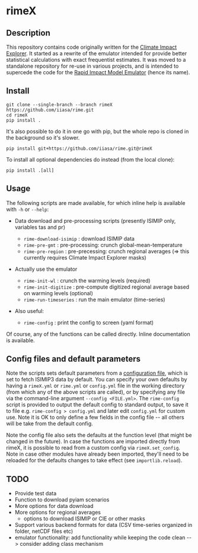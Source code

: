 # rimeX

## Description

This repository contains code originally written for the [Climate Impact Explorer](https://climate-impact-explorer.climateanalytics.org).
It started as a rewrite of the emulator intended for provide better statistical calculations with exact frequentist estimates.
It was moved to a standalone repository for re-use in various projects, and is intended to supercede the code for the [Rapid Impact Model Emulator](https://github.com/iiasa/rime) (hence its name).


## Install

	git clone --single-branch --branch rimeX https://github.com/iiasa/rime.git
	cd rimeX
	pip install .

It's also possible to do it in one go with pip, but the whole repo is cloned in the background so it's slower.

 	pip install git+https://github.com/iiasa/rime.git@rimeX

To install all optional dependencies do instead (from the local clone):

	pip install .[all]


## Usage

The following scripts are made available, for which inline help is available with `-h` or `--help`:

- Data download and pre-processing scripts (presently ISIMIP only, variables tas and pr)

	- `rime-download-isimip` : download ISIMIP data
  	- `rime-pre-gmt` : pre-processing: crunch global-mean-temperature
	- `rime-pre-region` : pre-precessing: crunch regional averages (=> this currently requires Climate Impact Explorer masks)

- Actually use the emulator
	
	- `rime-init-wl` : crunch the warming levels (required)
	- `rime-init-digitize` : pre-compute digitized regional average based on warming levels (optional)
	- `rime-run-timeseries` : run the main emulator (time-series)

- Also useful:

	- `rime-config` : print the config to screen (yaml format)

Of course, any of the functions can be called directly. Inline documentation is available. 


## Config files and default parameters

Note the scripts sets default parameters from a [configuration file](rimeX/config_isimip3.yml), which is set to fetch ISIMIP3 data by default. 
You can specify your own defaults by having a `rimeX.yml` or `rime.yml` or `config.yml` file in the working directory (from which any of the above scripts are called), or by specifying any file via the command-line argument `--config <FILE.yml>`. The `rime-config` script is provided to output the default config to standard output, to save it to file e.g. `rime-config > config.yml` and later edit `config.yml` for custom use. Note it is OK to only define a few fields in the config file -- all others will be take from the default config.


Note the config file also sets the defaults at the function level (that might be changed in the future).
In case the functions are imported directly from rimeX, it is possible to read from a custom config via `rimeX.set_config`. 
Note in case other modules have already been imported, they'll need to be reloaded for the defaults changes to take effect (see `importlib.reload`).


## TODO

- Provide test data
- Function to download pyiam scenarios 
- More options for data download
- More options for regional averages
	- options to download ISIMIP or CIE or other masks
- Support various backend formats for data (CSV time-series organized in folder, netCDF files etc)
- emulator functionality: add functionality while keeping the code clean --> consider adding class mechanism
